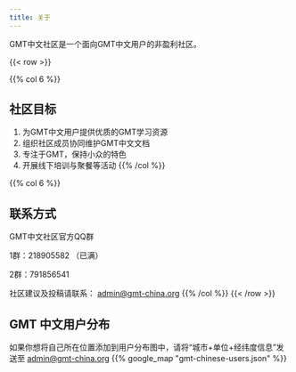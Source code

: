 ```yaml
---
title: 关于
---
```


GMT中文社区是一个面向GMT中文用户的非盈利社区。

{{< row >}}

{{% col 6 %}}
## 社区目标

1. 为GMT中文用户提供优质的GMT学习资源
2. 组织社区成员协同维护GMT中文文档
3. 专注于GMT，保持小众的特色
4. 开展线下培训与聚餐等活动
{{% /col %}}

{{% col 6 %}}
## 联系方式

GMT中文社区官方QQ群

1群：218905582 （已满）

2群：791856541

社区建议及投稿请联系： [admin@gmt-china.org](mailto:admin@gmt-china.org)
{{% /col %}}
{{< /row >}}

## GMT 中文用户分布

如果你想将自己所在位置添加到用户分布图中，请将“城市+单位+经纬度信息”发送至 [admin@gmt-china.org](mailto:admin@gmt-china.org)
{{% google_map "gmt-chinese-users.json" %}}

